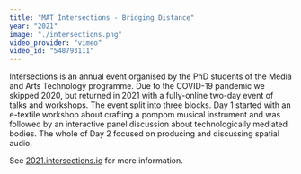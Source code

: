```yaml
---
title: "MAT Intersections - Bridging Distance"
year: "2021"
image: "./intersections.png"
video_provider: "vimeo"
video_id: "548793111"
---
```

Intersections is an annual event organised by the PhD students of the Media and Arts Technology programme. Due to the COVID-19 pandemic we skipped 2020, but returned in 2021 with a fully-online two-day event of talks and workshops.
The event split into three blocks. Day 1 started with an e-textile workshop about crafting a pompom musical instrument and was followed by an interactive panel discussion about technologically mediated bodies. The whole of Day 2 focused on producing and discussing spatial audio.

See <a href="https://2021.intersections.io/" target="_blank" rel="noopener noreferrer">2021.intersections.io</a> for more information. 
